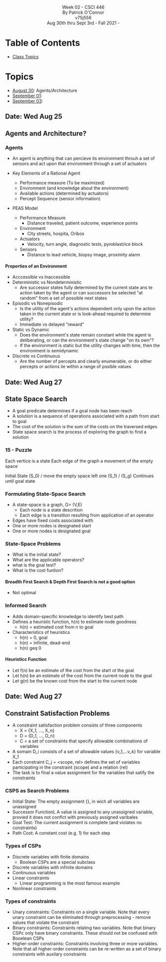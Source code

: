 <p align="center">
    Week 02 - CSCI 446 <br/>
    By Patrick O'Connor <br/>
    v75j556 <br/>
    Aug 30th thru Sept 3rd - Fall 2021 - <br/>
</p>

# Table of Contents
- [ Class Topics](#topics)

<a name="topics"></a>

# Topics

- [August 30](#aug30): Agents/Architecture
- [September 01](#sept01):
- [September 03](#sept03):

## Date: Wed Aug 25 <a name="aug30"></a>

## Agents and Architecture?

### Agents

- An agent is anything that can percieve its environment throuh a set of sensors and act upon that environment through a set of actuators
- Key Elements of a Rational Agent
  - Performance measure (To be maximized)
  - Environment (and knowledge about the environment)
  - Available actions (determined by actuators)
  - Percept Sequence (sensor information)

- PEAS Model
  - Performance Measure
    - Distance traveled, patient outcome, experience points
  - Environment
    - City streets, hospita, Oribos
  - Actuators
    - Velocity, turn angle, diagnostic tests, pyroblast/ice block
  - Sensors
    - Distance to lead vehicle, biopsy image, proximity alarm

#### Properties of an Environment

- Acccessible vs Inaccessible
- Deterministic vs Nondeterministic
  - Are successor states fully determined by the current state ans te action taken by the agent or can successors be selected "at random" from a set of possible next states
- Episodic vs Nonepisodic
  - Is the utility of the agent's actions dependent only upon the action taken in the current state or is look-ahead required to determine utility?
  - Immediate vs delayed "reward"
- Static vs Dynamic
  - Does the environment's state remain constant while the agent is deliberating, or can the environment's state change "on its own"?
  - If the environment is static but the utility changes with time, then the environment is semidynamic
- Discrete vs Continuous
  - Are the number of percepts and clearly enumerable, or do either percepts or actions lie within a range of pssible values

## Date: Wed Aug 27 <a name="sept01"></a>

## State Space Search

- A goal predicate determines if a goal node has been reach
- A solution is a sequence of operations associated with a path from start to goal
- The cost of the solution is the sum of the costs on the traversed edges
- State space search is the process of exploring the graph to find a solution

### 15 - Puzzle

Each vertice is a state
Each edge of the graph a movement of the empty space

Initial State (S_0)
              / move the empty space left one
            (S_1)
            /
          (S_g) Continues until goal state

### Formulating State-Space Search

- A state-space is a graph, G= (V,E)
  - Each node is a state descrition
  - Each edge is a transition resulting from application of an operator
- Edges have fixed costs associated with
- One or more nodes is designated start
- One or more nodes is designated goal

### State-Space Problems

- What is the initial state?
- What are the applicable operators?
- what is the goal test?
- What is the cost funtion?

#### Breadth First Search & Depth First Search is not a good option

- Not optimal

### Informed Search

- Adds domain-specific knowledge to identify best path
- Defines a heuristic function, h(n) to estimate node goodness
  - h(n)  = estimated cost from n to goal
- Characteristics of heuristics
  - h(n) = 0, goal
  - h(n) = infinite, dead-end
  - h(n) geq 0

#### Heuristicc Function

- Let f(n) be an estimate of  the cost from the start ot the goal
- Let h(n) be an estimate of the cost from the current node to the goal
- Let g(n) be the known cost from the start to the current node

## Date: Wed Aug 27 <a name="sept03"></a>

## Constraint Satisfaction Problems

- A constraint satisfaction problem consists of three components
  - X = {X_1, ..., X_n}
  - D = {D_1, ..., D_n}
  - C = a set of constraints that specify allowable combinations of variables
- A somain D_i consists of a set of allowable values {v_1,...v_k} for variable X_1
- Each constraint C_j = <scope, rel> defines the set of variables participating in the constraint (scope) and a relation (rel)
- The task is to final a value assignment for the variables that satify the constraints

### CSPS as Search Problems

- Initial State: The empty assignment {}, in wich all variables are unassigned
- Successor FunctionL A value is assigned to any unassigned variable, provied it does not conflct with previously assigned varibales
- Goal Test: The current assignment is complete (and violates no constraints)
- Path Cost: A constant cost (e.g. 1) for each step

### Types of CSPs

- Discrete variables with finite domains
  - Boolean CSPs are a special subclass
- Discrete variables with infinite domains
- Continuous variables
- Linear constraints
  - Linear programming is the most famous example
- Nonlinear constraints

### Types of constraints

- Unary constraints: Constraints on a single variable. Note that every unary constraint can be eliminated through preprocessing - remove values that violate the constraint 
- Binary constraints: Constraints relating two variables. Note that binary CSPc only have binary constraints. These should not be confused with Booelean CSPs
- Higher-order constraints: Constraints involving three or more variables. Note that all higher-order constraints can be re-written as a set of binary constraints with auxilary constraints
